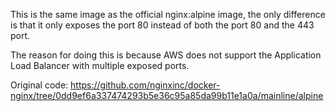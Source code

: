 This is the same image as the official nginx:alpine image, the only difference is that it only exposes the port 80 instead of both the port 80 and the 443 port.

The reason for doing this is because AWS does not support the Application Load Balancer with multiple exposed ports.

Original code: https://github.com/nginxinc/docker-nginx/tree/0dd9ef6a337474293b5e36c95a85da99b11e1a0a/mainline/alpine
